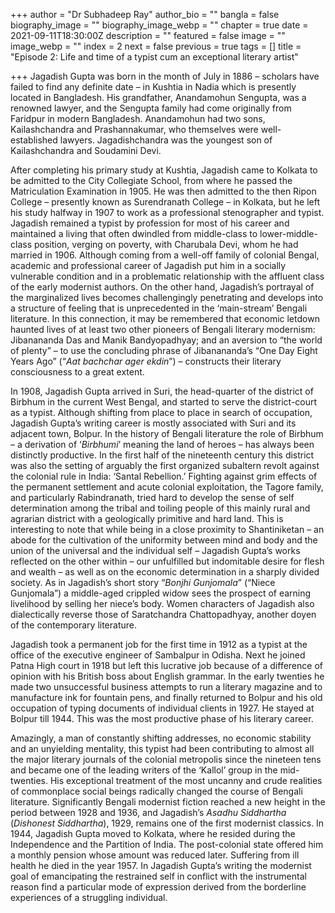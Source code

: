 +++
author = "Dr Subhadeep Ray"
author_bio = ""
bangla = false
biography_image = ""
biography_image_webp = ""
chapter = true
date = 2021-09-11T18:30:00Z
description = ""
featured = false
image = ""
image_webp = ""
index = 2
next = false
previous = true
tags = []
title = "Episode 2: Life and time of a typist cum an exceptional literary artist"

+++
Jagadish Gupta was born in the month of July in 1886 – scholars have failed to find any definite date – in Kushtia in Nadia which is presently located in Bangladesh. His grandfather, Anandamohun Sengupta, was a renowned lawyer, and the Sengupta family had come originally from Faridpur in modern Bangladesh. Anandamohun had two sons, Kailashchandra and Prashannakumar, who themselves were well-established lawyers. Jagadishchandra was the youngest son of Kailashchandra and Soudamini Devi.

After completing his primary study at Kushtia, Jagadish came to Kolkata to be admitted to the City Collegiate School, from where he passed the Matriculation Examination in 1905. He was then admitted to the then Ripon College – presently known as Surendranath College – in Kolkata, but he left his study halfway in 1907 to work as a professional stenographer and typist. Jagadish remained a typist by profession for most of his career and maintained a living that often dwindled from middle-class to lower-middle-class position, verging on poverty, with Charubala Devi, whom he had married in 1906. Although coming from a well-off family of colonial Bengal, academic and professional career of Jagadish put him in a socially vulnerable condition and in a problematic relationship with the affluent class of the early modernist authors. On the other hand, Jagadish’s portrayal of the marginalized lives becomes challengingly penetrating and develops into a structure of feeling that is unprecedented in the ‘main-stream’ Bengali literature. In this connection, it may be remembered that economic letdown haunted lives of at least two other pioneers of Bengali literary modernism: Jibanananda Das and Manik Bandyopadhyay; and an aversion to “the world of plenty” – to use the concluding phrase of Jibanananda’s “One Day Eight Years Ago” (“_Aat bachchar ager ekdin_”) – constructs their literary consciousness to a great extent.

In 1908, Jagadish Gupta arrived in Suri, the head-quarter of the district of Birbhum in the current West Bengal, and started to serve the district-court as a typist. Although shifting from place to place in search of occupation, Jagadish Gupta’s writing career is mostly associated with Suri and its adjacent town, Bolpur. In the history of Bengali literature the role of Birbhum – a derivation of ‘_Birbhumi_’ meaning the land of heroes – has always been distinctly productive. In the first half of the nineteenth century this district was also the setting of arguably the first organized subaltern revolt against the colonial rule in India: ‘Santal Rebellion.’ Fighting against grim effects of the permanent settlement and acute colonial exploitation, the Tagore family, and particularly Rabindranath, tried hard to develop the sense of self determination among the tribal and toiling people of this mainly rural and agrarian district with a geologically primitive and hard land. This is interesting to note that while being in a close proximity to Shantiniketan – an abode for the cultivation of the uniformity between mind and body and the union of the universal and the individual self – Jagadish Gupta’s works reflected on the other within – our unfulfilled but indomitable desire for flesh and wealth – as well as on the economic determination in a sharply divided society. As in Jagadish’s short story “_Bonjhi Gunjomala_” (“Niece Gunjomala”) a middle-aged crippled widow sees the prospect of earning livelihood by selling her niece’s body. Women characters of Jagadish also dialectically reverse those of Saratchandra Chattopadhyay, another doyen of the contemporary literature.

Jagadish took a permanent job for the first time in 1912 as a typist at the office of the executive engineer of Sambalpur in Odisha. Next he joined Patna High court in 1918 but left this lucrative job because of a difference of opinion with his British boss about English grammar. In the early twenties he made two unsuccessful business attempts to run a literary magazine and to manufacture ink for fountain pens, and finally returned to Bolpur and his old occupation of typing documents of individual clients in 1927. He stayed at Bolpur till 1944. This was the most productive phase of his literary career.

Amazingly, a man of constantly shifting addresses, no economic stability and an unyielding mentality, this typist had been contributing to almost all the major literary journals of the colonial metropolis since the nineteen tens and became one of the leading writers of the ‘Kallol’ group in the mid-twenties. His exceptional treatment of the most uncanny and crude realities of commonplace social beings radically changed the course of Bengali literature. Significantly Bengali modernist fiction reached a new height in the period between 1928 and 1936, and Jagadish’s _Asadhu Siddhartha_ (_Dishonest Siddhartha_), 1929, remains one of the first modernist classics. In 1944, Jagadish Gupta moved to Kolkata, where he resided during the Independence and the Partition of India. The post-colonial state offered him a monthly pension whose amount was reduced later. Suffering from ill health he died in the year 1957. In Jagadish Gupta’s writing the modernist goal of emancipating the restrained self in conflict with the instrumental reason find a particular mode of expression derived from the borderline experiences of a struggling individual.